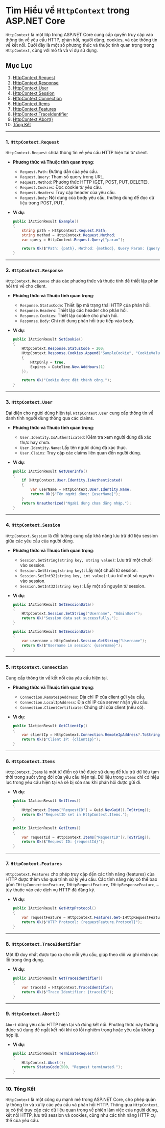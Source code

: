 # Tìm Hiểu về `HttpContext` trong ASP.NET Core

`HttpContext` là một lớp trong ASP.NET Core cung cấp quyền truy cập vào thông tin về yêu cầu HTTP, phản hồi, người dùng, cookies, và các thông tin về kết nối. Dưới đây là một số phương thức và thuộc tính quan trọng trong `HttpContext`, cùng với mô tả và ví dụ sử dụng.

## Mục Lục

1. [HttpContext.Request](#1-httpcontextrequest)
2. [HttpContext.Response](#2-httpcontextresponse)
3. [HttpContext.User](#3-httpcontextuser)
4. [HttpContext.Session](#4-httpcontextsession)
5. [HttpContext.Connection](#5-httpcontextconnection)
6. [HttpContext.Items](#6-httpcontextitems)
7. [HttpContext.Features](#7-httpcontextfeatures)
8. [HttpContext.TraceIdentifier](#8-httpcontexttraceidentifier)
9. [HttpContext.Abort()](#9-httpcontextabort)
10. [Tổng Kết](#tổng-kết)

---

### 1. `HttpContext.Request`

`HttpContext.Request` chứa thông tin về yêu cầu HTTP hiện tại từ client.

- **Phương thức và Thuộc tính quan trọng**:

  - `Request.Path`: Đường dẫn của yêu cầu.
  - `Request.Query`: Tham số query trong URL.
  - `Request.Method`: Phương thức HTTP (GET, POST, PUT, DELETE).
  - `Request.Cookies`: Đọc cookie từ yêu cầu.
  - `Request.Headers`: Truy cập header của yêu cầu.
  - `Request.Body`: Nội dung của body yêu cầu, thường dùng để đọc dữ liệu trong POST, PUT.

- **Ví dụ**:

  ```csharp
  public IActionResult Example()
  {
      string path = HttpContext.Request.Path;
      string method = HttpContext.Request.Method;
      var query = HttpContext.Request.Query["param"];

      return Ok($"Path: {path}, Method: {method}, Query Param: {query}");
  }
  ```

---

### 2. `HttpContext.Response`

`HttpContext.Response` chứa các phương thức và thuộc tính để thiết lập phản hồi trả về cho client.

- **Phương thức và Thuộc tính quan trọng**:

  - `Response.StatusCode`: Thiết lập mã trạng thái HTTP của phản hồi.
  - `Response.Headers`: Thiết lập các header cho phản hồi.
  - `Response.Cookies`: Thiết lập cookie cho phản hồi.
  - `Response.Body`: Ghi nội dung phản hồi trực tiếp vào body.

- **Ví dụ**:

  ```csharp
  public IActionResult SetCookie()
  {
      HttpContext.Response.StatusCode = 200;
      HttpContext.Response.Cookies.Append("SampleCookie", "CookieValue", new CookieOptions
      {
          HttpOnly = true,
          Expires = DateTime.Now.AddHours(1)
      });

      return Ok("Cookie được đặt thành công.");
  }
  ```

---

### 3. `HttpContext.User`

Đại diện cho người dùng hiện tại. `HttpContext.User` cung cấp thông tin về danh tính người dùng thông qua các claims.

- **Phương thức và Thuộc tính quan trọng**:

  - `User.Identity.IsAuthenticated`: Kiểm tra xem người dùng đã xác thực hay chưa.
  - `User.Identity.Name`: Lấy tên người dùng đã xác thực.
  - `User.Claims`: Truy cập các claims liên quan đến người dùng.

- **Ví dụ**:

  ```csharp
  public IActionResult GetUserInfo()
  {
      if (HttpContext.User.Identity.IsAuthenticated)
      {
          var userName = HttpContext.User.Identity.Name;
          return Ok($"Tên người dùng: {userName}");
      }
      return Unauthorized("Người dùng chưa đăng nhập.");
  }
  ```

---

### 4. `HttpContext.Session`

`HttpContext.Session` là đối tượng cung cấp khả năng lưu trữ dữ liệu session giữa các yêu cầu của người dùng.

- **Phương thức và Thuộc tính quan trọng**:

  - `Session.SetString(string key, string value)`: Lưu trữ một chuỗi vào session.
  - `Session.GetString(string key)`: Lấy một chuỗi từ session.
  - `Session.SetInt32(string key, int value)`: Lưu trữ một số nguyên vào session.
  - `Session.GetInt32(string key)`: Lấy một số nguyên từ session.

- **Ví dụ**:

  ```csharp
  public IActionResult SetSessionData()
  {
      HttpContext.Session.SetString("Username", "AdminUser");
      return Ok("Session data set successfully.");
  }

  public IActionResult GetSessionData()
  {
      var username = HttpContext.Session.GetString("Username");
      return Ok($"Username in session: {username}");
  }
  ```

---

### 5. `HttpContext.Connection`

Cung cấp thông tin về kết nối của yêu cầu hiện tại.

- **Phương thức và Thuộc tính quan trọng**:

  - `Connection.RemoteIpAddress`: Địa chỉ IP của client gửi yêu cầu.
  - `Connection.LocalIpAddress`: Địa chỉ IP của server nhận yêu cầu.
  - `Connection.ClientCertificate`: Chứng chỉ của client (nếu có).

- **Ví dụ**:

  ```csharp
  public IActionResult GetClientIp()
  {
      var clientIp = HttpContext.Connection.RemoteIpAddress?.ToString();
      return Ok($"Client IP: {clientIp}");
  }
  ```

---

### 6. `HttpContext.Items`

`HttpContext.Items` là một từ điển có thể được sử dụng để lưu trữ dữ liệu tạm thời trong suốt vòng đời của yêu cầu hiện tại. Dữ liệu trong `Items` chỉ có hiệu lực trong yêu cầu hiện tại và sẽ bị xóa sau khi phản hồi được gửi đi.

- **Ví dụ**:

  ```csharp
  public IActionResult SetItems()
  {
      HttpContext.Items["RequestID"] = Guid.NewGuid().ToString();
      return Ok("RequestID set in HttpContext.Items.");
  }

  public IActionResult GetItems()
  {
      var requestId = HttpContext.Items["RequestID"]?.ToString();
      return Ok($"Request ID: {requestId}");
  }
  ```

---

### 7. `HttpContext.Features`

`HttpContext.Features` cho phép truy cập đến các tính năng (features) của HTTP được thêm vào quá trình xử lý yêu cầu. Các tính năng này có thể bao gồm `IHttpConnectionFeature`, `IHttpRequestFeature`, `IHttpResponseFeature`,… tùy thuộc vào các dịch vụ HTTP đã đăng ký.

- **Ví dụ**:

  ```csharp
  public IActionResult GetHttpProtocol()
  {
      var requestFeature = HttpContext.Features.Get<IHttpRequestFeature>();
      return Ok($"HTTP Protocol: {requestFeature.Protocol}");
  }
  ```

---

### 8. `HttpContext.TraceIdentifier`

Một ID duy nhất được tạo ra cho mỗi yêu cầu, giúp theo dõi và ghi nhận các lỗi trong ứng dụng.

- **Ví dụ**:

  ```csharp
  public IActionResult GetTraceIdentifier()
  {
      var traceId = HttpContext.TraceIdentifier;
      return Ok($"Trace Identifier: {traceId}");
  }
  ```

---

### 9. `HttpContext.Abort()`

`Abort` dừng yêu cầu HTTP hiện tại và đóng kết nối. Phương thức này thường được sử dụng để ngắt kết nối khi có lỗi nghiêm trọng hoặc yêu cầu không hợp lệ.

- **Ví dụ**:

  ```csharp
  public IActionResult TerminateRequest()
  {
      HttpContext.Abort();
      return StatusCode(500, "Request terminated.");
  }
  ```

---

### 10. Tổng Kết

`HttpContext` là một công cụ mạnh mẽ trong ASP.NET Core, cho phép quản lý thông tin và xử lý các yêu cầu và phản hồi HTTP. Thông qua `HttpContext`, ta có thể truy cập các dữ liệu quan trọng về phiên làm việc của người dùng, kết nối HTTP, lưu trữ session và cookies, cũng như các tính năng HTTP cụ thể của yêu cầu.
